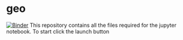 # geo
[![Binder](https://mybinder.org/badge_logo.svg)](https://mybinder.org/v2/gh/nbab/Nithin_Babu_Final_assignment/master)
This repository contains all the files required for the jupyter notebook. To start click the launch button
